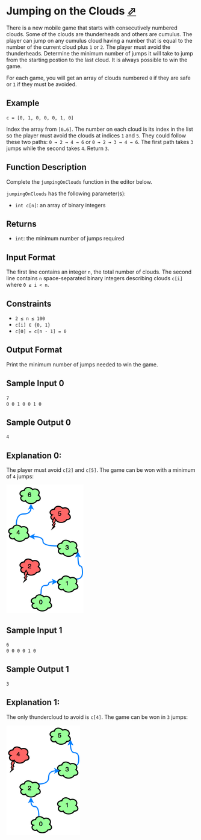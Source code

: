 # Jumping on the Clouds [⬀](https://www.hackerrank.com/challenges/jumping-on-the-clouds)

There is a new mobile game that starts with consecutively numbered clouds. Some of the clouds are thunderheads and others are cumulus. The player can jump on any cumulus cloud having a number that is equal to the number of the current cloud plus `1` or `2`. The player must avoid the thunderheads. Determine the minimum number of jumps it will take to jump from the starting postion to the last cloud. It is always possible to win the game.

For each game, you will get an array of clouds numbered `0` if they are safe or `1` if they must be avoided.

## Example

```
c = [0, 1, 0, 0, 0, 1, 0]
```

Index the array from `[0…6]`. The number on each cloud is its index in the list so the player must avoid the clouds at indices `1` and `5`. They could follow these two paths: `0 → 2 → 4 → 6` or `0 → 2 → 3 → 4 → 6`. The first path takes `3` jumps while the second takes `4`. Return `3`.

## Function Description

Complete the `jumpingOnClouds` function in the editor below.

`jumpingOnClouds` has the following parameter(s):

- `int c[n]`: an array of binary integers

## Returns

- `int`: the minimum number of jumps required

## Input Format

The first line contains an integer `n`, the total number of clouds. The second line contains `n` space-separated binary integers describing clouds `c[i]` where `0 ≤ i < n`.

## Constraints
- `2 ≤ n ≤ 100`
- `c[i] ∈ {0, 1}`
- `c[0] = c[n - 1] = 0`

## Output Format

Print the minimum number of jumps needed to win the game.

## Sample Input 0
```
7
0 0 1 0 0 1 0
```

## Sample Output 0
```
4
```

## Explanation 0:

The player must avoid `c[2]` and `c[5]`. The game can be won with a minimum of `4` jumps:

![jump(2).png](1461134731-c258160d15-jump2.png)

## Sample Input 1
```
6
0 0 0 0 1 0
```

## Sample Output 1
```
3
```

## Explanation 1:

The only thundercloud to avoid is `c[4]`. The game can be won in `3` jumps:

![jump(5).png](1461136358-764298d363-jump5.png)
